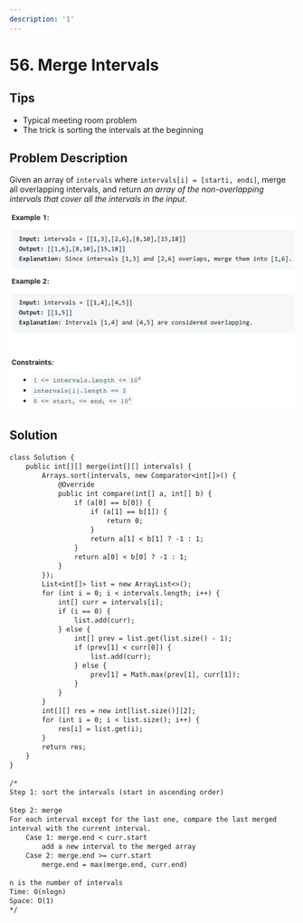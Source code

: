 ```yaml
---
description: '1'
---
```


# 56. Merge Intervals

## Tips

* Typical meeting room problem
* The trick is sorting the intervals at the beginning

## Problem Description

Given an array of `intervals` where `intervals[i] = [starti, endi]`, merge all overlapping intervals, and return _an array of the non-overlapping intervals that cover all the intervals in the input_.

![](../.gitbook/assets/image%20%2824%29.png)

## Solution

```text
class Solution {
    public int[][] merge(int[][] intervals) {
        Arrays.sort(intervals, new Comparator<int[]>() {
            @Override
            public int compare(int[] a, int[] b) {
                if (a[0] == b[0]) {
                    if (a[1] == b[1]) {
                        return 0;
                    }
                    return a[1] < b[1] ? -1 : 1;
                }
                return a[0] < b[0] ? -1 : 1;
            }
        });
        List<int[]> list = new ArrayList<>();
        for (int i = 0; i < intervals.length; i++) {
            int[] curr = intervals[i];
            if (i == 0) {
                list.add(curr);
            } else {
                int[] prev = list.get(list.size() - 1);
                if (prev[1] < curr[0]) {
                    list.add(curr);
                } else {
                    prev[1] = Math.max(prev[1], curr[1]);
                }
            }
        }
        int[][] res = new int[list.size()][2];
        for (int i = 0; i < list.size(); i++) {
            res[i] = list.get(i);
        }
        return res;
    }
}

/*
Step 1: sort the intervals (start in ascending order)

Step 2: merge
For each interval except for the last one, compare the last merged interval with the current interval.
    Case 1: merge.end < curr.start
        add a new interval to the merged array
    Case 2: merge.end >= curr.start
        merge.end = max(merge.end, curr.end)

n is the number of intervals
Time: O(nlogn)
Space: O(1)
*/
```

